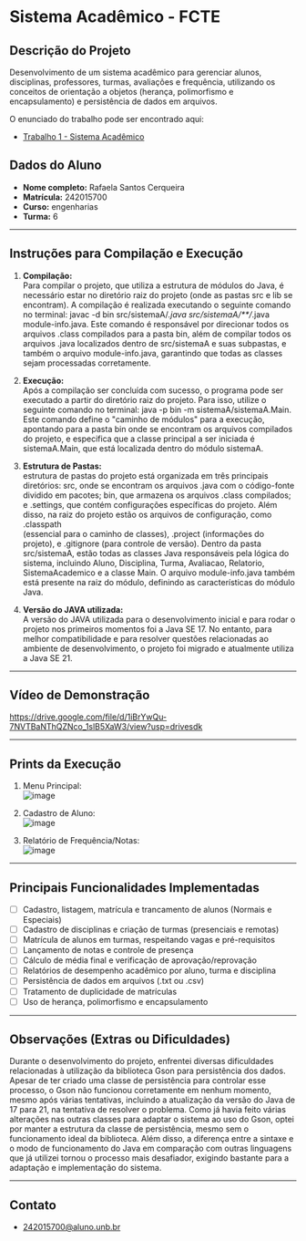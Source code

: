 # Sistema Acadêmico - FCTE

## Descrição do Projeto

Desenvolvimento de um sistema acadêmico para gerenciar alunos, disciplinas, professores, turmas, avaliações e frequência, utilizando os conceitos de orientação a objetos (herança, polimorfismo e encapsulamento) e persistência de dados em arquivos.

O enunciado do trabalho pode ser encontrado aqui:
- [Trabalho 1 - Sistema Acadêmico](https://github.com/lboaventura25/OO-T06_2025.1_UnB_FCTE/blob/main/trabalhos/ep1/README.md)

## Dados do Aluno

- **Nome completo:** Rafaela Santos Cerqueira
- **Matrícula:** 242015700
- **Curso:** engenharias
- **Turma:** 6

---

## Instruções para Compilação e Execução

1. **Compilação:**  
   Para compilar o projeto, que utiliza a estrutura de módulos do Java, é necessário estar no diretório raiz do projeto (onde as pastas src e lib se encontram). A compilação é realizada 
   executando o seguinte comando no terminal: javac -d bin src/sistemaA/*.java src/sistemaA/**/*.java module-info.java. Este comando é responsável por direcionar todos os arquivos 
   .class compilados para a pasta bin, além de compilar todos os arquivos .java localizados dentro de src/sistemaA e suas subpastas, e também o arquivo module-info.java, garantindo que 
   todas as classes sejam processadas corretamente.

2. **Execução:**  
   Após a compilação ser concluída com sucesso, o programa pode ser executado a partir do diretório raiz do projeto. Para isso, utilize o seguinte comando no terminal: java -p bin -m 
   sistemaA/sistemaA.Main. Este comando define o "caminho de módulos" para a execução, apontando para a pasta bin onde se encontram os arquivos compilados do projeto, e especifica que a 
   classe principal a ser iniciada é sistemaA.Main, que está localizada dentro do módulo sistemaA.

3. **Estrutura de Pastas:**  
    estrutura de pastas do projeto está organizada em três principais diretórios: src, onde se encontram os arquivos .java com o código-fonte dividido em pacotes; bin, que armazena os       arquivos .class compilados; e .settings, que contém configurações específicas do projeto. Além disso, na raiz do projeto estão os arquivos de configuração, como .classpath          
    (essencial para o caminho de classes), .project (informações do projeto), e .gitignore (para controle de versão). Dentro da pasta src/sistemaA, estão todas as classes Java 
    responsáveis pela lógica do sistema, incluindo Aluno, Disciplina, Turma, Avaliacao, Relatorio, SistemaAcademico e a classe Main. O arquivo module-info.java também está presente na 
    raiz do módulo, definindo as características do módulo Java.

3. **Versão do JAVA utilizada:**  
   A versão do JAVA utilizada para o desenvolvimento inicial e para rodar o projeto nos primeiros momentos foi a Java SE 17. No entanto, para melhor compatibilidade e para resolver 
   questões relacionadas ao ambiente de desenvolvimento, o projeto foi migrado e atualmente utiliza a Java SE 21.



---

## Vídeo de Demonstração

https://drive.google.com/file/d/1iBrYwQu-7NVTBaNThQZNco_1slB5XaW3/view?usp=drivesdk

---

## Prints da Execução

1. Menu Principal:  
   ![image](https://github.com/user-attachments/assets/72965c1f-d9b8-49a1-a6c0-0c20e7fe2fb3)


2. Cadastro de Aluno:  
   ![image](https://github.com/user-attachments/assets/cbd797b8-d952-4af9-bdc9-48c4929d38dd)


3. Relatório de Frequência/Notas:  
   ![image](https://github.com/user-attachments/assets/b9a59555-3123-4557-87ba-b60b5f39da81)


---

## Principais Funcionalidades Implementadas

- [ ] Cadastro, listagem, matrícula e trancamento de alunos (Normais e Especiais)
- [ ] Cadastro de disciplinas e criação de turmas (presenciais e remotas)
- [ ] Matrícula de alunos em turmas, respeitando vagas e pré-requisitos
- [ ] Lançamento de notas e controle de presença
- [ ] Cálculo de média final e verificação de aprovação/reprovação
- [ ] Relatórios de desempenho acadêmico por aluno, turma e disciplina
- [ ] Persistência de dados em arquivos (.txt ou .csv)
- [ ] Tratamento de duplicidade de matrículas
- [ ] Uso de herança, polimorfismo e encapsulamento

---

## Observações (Extras ou Dificuldades)

Durante o desenvolvimento do projeto, enfrentei diversas dificuldades relacionadas à utilização da biblioteca Gson para persistência dos dados. Apesar de ter criado uma classe de persistência para controlar esse processo, o Gson não funcionou corretamente em nenhum momento, mesmo após várias tentativas, incluindo a atualização da versão do Java de 17 para 21, na tentativa de resolver o problema. Como já havia feito várias alterações nas outras classes para adaptar o sistema ao uso do Gson, optei por manter a estrutura da classe de persistência, mesmo sem o funcionamento ideal da biblioteca. Além disso, a diferença entre a sintaxe e o modo de funcionamento do Java em comparação com outras linguagens que já utilizei tornou o processo mais desafiador, exigindo bastante para a adaptação e implementação do sistema.

---

## Contato

- 242015700@aluno.unb.br
